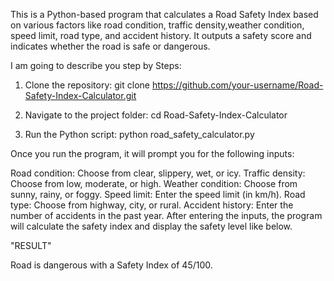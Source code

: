 This is a Python-based program that calculates a Road Safety Index based on various factors
like road condition, traffic density,weather condition, speed limit, road type, and accident
history. It outputs a safety score and indicates whether the road is safe or dangerous.



I am going to describe you step by Steps:


1. Clone the repository:
git clone https://github.com/your-username/Road-Safety-Index-Calculator.git

2. Navigate to the project folder:
cd Road-Safety-Index-Calculator

3. Run the Python script:
python road_safety_calculator.py


Once you run the program, it will prompt you for the following inputs:

Road condition: Choose from clear, slippery, wet, or icy.
Traffic density: Choose from low, moderate, or high.
Weather condition: Choose from sunny, rainy, or foggy.
Speed limit: Enter the speed limit (in km/h).
Road type: Choose from highway, city, or rural.
Accident history: Enter the number of accidents in the past year.
After entering the inputs, the program will calculate the safety index and display the safety level like below.


"RESULT"

Road is dangerous with a Safety Index of 45/100.
